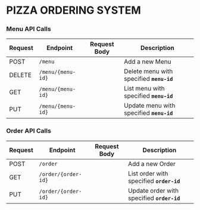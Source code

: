 # PIZZA ORDERING SYSTEM

<!--
BASE_URL : https://i45r9egknb.execute-api.us-west-1.amazonaws.com/deploy
-->

### Menu API Calls

| Request | Endpoint          | Request Body       | Description                                |
|---------|-------------------|------------------- | -------------------------------------------|
| POST    | `/menu`           |                    | Add a new Menu                             |
| DELETE  | `/menu/{menu-id}` |                    | Delete menu with specified **`menu-id`**   |
| GET     | `/menu/{menu-id}` |                    | List menu with specified **`menu-id`**     |
| PUT     | `/menu/{menu-id}` |                    | Update menu with specified **`menu-id`**   |


### Order API Calls

| Request | Endpoint            | Request Body       | Description                                 |
|---------|---------------------|------------------- | --------------------------------------------|
| POST    | `/order`            |                    | Add a new Order                             |
| GET     | `/order/{order-id}` |                    | List order with specified **`order-id`**    |
| PUT     | `/order/{order-id}` |                    | Update order with specified **`order-id`**  |
